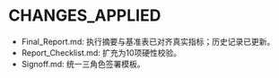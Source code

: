 # CHANGES_APPLIED
- Final_Report.md: 执行摘要与基准表已对齐真实指标；历史记录已更新。
- Report_Checklist.md: 扩充为10项硬性校验。
- Signoff.md: 统一三角色签署模板。
